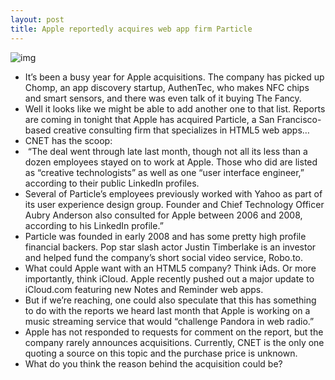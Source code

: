```yaml
---
layout: post
title: Apple reportedly acquires web app firm Particle
---
```

![img](http://media.idownloadblog.com/wp-content/uploads/2012/10/particle-logo.jpg)
* It’s been a busy year for Apple acquisitions. The company has picked up Chomp, an app discovery startup, AuthenTec, who makes NFC chips and smart sensors, and there was even talk of it buying The Fancy.
* Well it looks like we might be able to add another one to that list. Reports are coming in tonight that Apple has acquired Particle, a San Francisco-based creative consulting firm that specializes in HTML5 web apps…
* CNET has the scoop:
*  “The deal went through late last month, though not all its less than a dozen employees stayed on to work at Apple. Those who did are listed as “creative technologists” as well as one “user interface engineer,” according to their public LinkedIn profiles.
* Several of Particle’s employees previously worked with Yahoo as part of its user experience design group. Founder and Chief Technology Officer Aubry Anderson also consulted for Apple between 2006 and 2008, according to his LinkedIn profile.”
* Particle was founded in early 2008 and has some pretty high profile financial backers. Pop star slash actor Justin Timberlake is an investor and helped fund the company’s short social video service, Robo.to.
* What could Apple want with an HTML5 company? Think iAds. Or more importantly, think iCloud. Apple recently pushed out a major update to iCloud.com featuring new Notes and Reminder web apps.
* But if we’re reaching, one could also speculate that this has something to do with the reports we heard last month that Apple is working on a music streaming service that would “challenge Pandora in web radio.”
* Apple has not responded to requests for comment on the report, but the company rarely announces acquisitions. Currently, CNET is the only one quoting a source on this topic and the purchase price is unknown.
* What do you think the reason behind the acquisition could be?

